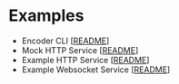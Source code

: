 # Examples

- Encoder CLI [[README](encoder/README.md)]
- Mock HTTP Service [[README](mockserver/README.md)]
- Example HTTP Service [[README](myhttpapp/README.md)]
- Example Websocket Service [[README](mywebsocketapp/README.md)]